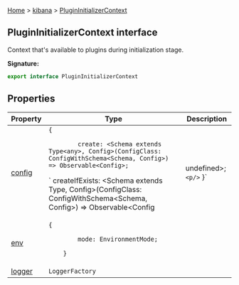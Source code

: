 [Home](./index) &gt; [kibana](./kibana.md) &gt; [PluginInitializerContext](./kibana.plugininitializercontext.md)

## PluginInitializerContext interface

Context that's available to plugins during initialization stage.

<b>Signature:</b>

```typescript
export interface PluginInitializerContext 
```

## Properties

|  Property | Type | Description |
|  --- | --- | --- |
|  [config](./kibana.plugininitializercontext.config.md) | `{`<p/>`        create: <Schema extends Type<any>, Config>(ConfigClass: ConfigWithSchema<Schema, Config>) => Observable<Config>;`<p/>`        createIfExists: <Schema extends Type<any>, Config>(ConfigClass: ConfigWithSchema<Schema, Config>) => Observable<Config | undefined>;`<p/>`    }` |  |
|  [env](./kibana.plugininitializercontext.env.md) | `{`<p/>`        mode: EnvironmentMode;`<p/>`    }` |  |
|  [logger](./kibana.plugininitializercontext.logger.md) | `LoggerFactory` |  |

